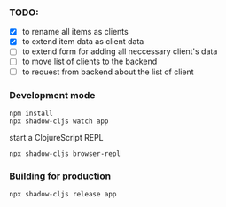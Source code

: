 
### TODO:
- [x] to rename all items as clients
- [x] to extend item data as client data
- [ ] to extend form for adding all neccessary client's data
- [ ] to move list of clients to the backend
- [ ] to request from backend about the list of client 

### Development mode
```
npm install
npx shadow-cljs watch app
```
start a ClojureScript REPL
```
npx shadow-cljs browser-repl
```
### Building for production

```
npx shadow-cljs release app
```
